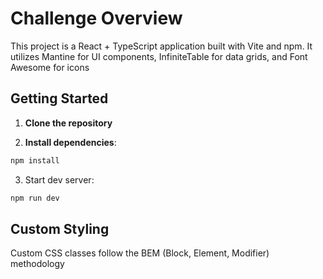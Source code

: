 # Challenge Overview
This project is a React + TypeScript application built with Vite and npm. It utilizes Mantine for UI components, InfiniteTable for data grids, and Font Awesome for icons

## Getting Started

1. **Clone the repository**  

2. **Install dependencies**:

```bash
npm install
```

3. Start dev server:

```bash
npm run dev
```

## Custom Styling

Custom CSS classes follow the BEM (Block, Element, Modifier) methodology 